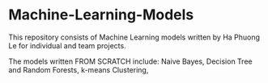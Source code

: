 # Machine-Learning-Models
This repository consists of Machine Learning models written by Ha Phuong Le for individual and team projects. 

The models written FROM SCRATCH include: Naive Bayes, Decision Tree and Random Forests, k-means Clustering, 
